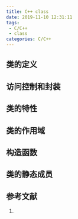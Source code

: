 ```yaml
---
title: C++ class
date: 2019-11-10 12:31:11
tags:
 - C/C++
 - class
categories: C/C++
---
```


## 类的定义

## 访问控制和封装

## 类的特性

## 类的作用域

## 构造函数

## 类的静态成员

## 参考文献
1.

